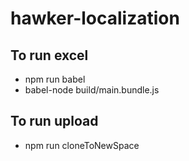 # hawker-localization

## To run excel
- npm run babel
- babel-node build/main.bundle.js

## To run upload
- npm run cloneToNewSpace
